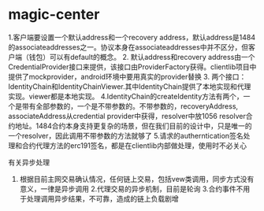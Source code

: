 # magic-center

1.客户端要设置一个默认address和一个recovery address，默认address是1484的associateaddresses之一。协议本身在associateaddresses中并不区分，但客户端（钱包）可以有default的概念。
2. 默认address和recovery address由一个CredentialProvider接口来提供，该接口由ProviderFactory获得。clientlib项目中提供了mockprovider，android环境中要用真实的provider替换
3. 两个接口：IdentityChain和IdentityChainViewer.其中IdentityChain提供了本地实现和代理实现。viewer都是本地实现。
4.IdentityChain的createIdentity方法有两个，一个是带有全部参数的，一个是不带参数的。不带参数的，recoveryAddress, associateAddress从credential provider中获得，resolver中放1056 resolver合约地址。1484合约本身支持更复杂的场景，但在我们目前的设计中，只是唯一的一个resolver，因此调用不带参数的方法就够了
5.请求的autherntication签名处理和合约代理方法的erc191签名，都是在clientlib内部做处理，使用时不必关心


有关异步处理
1. 根据目前主网交易确认情况，任何链上交易，包括vew类调用，同步方式没有意义，一律是异步调用
2.代理交易的异步机制，目前是轮询
3.合约事件不用于处理调用异步结果，不可靠，造成的链上负载剧增


